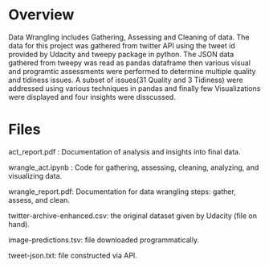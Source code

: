 # Overview 
Data Wrangling includes Gathering, Assessing and Cleaning of data. The data for this project was gathered from twitter API using the tweet id provided by Udacity and tweepy package in python. The JSON data gathered from tweepy was read as pandas dataframe then various visual and programtic assessments were performed to determine multiple quality and tidiness issues. A subset of issues(31 Quality and 3 Tidiness) were addressed using various techniques in pandas and finally few  Visualizations were displayed and four insights were disscussed.
# Files 
act_report.pdf : Documentation of analysis and insights into final data.

wrangle_act.ipynb : Code for gathering, assessing, cleaning, analyzing, and visualizing data.

wrangle_report.pdf: Documentation for data wrangling steps: gather, assess, and clean.

twitter-archive-enhanced.csv: the original dataset given by Udacity (file on hand).

image-predictions.tsv: file downloaded programmatically.

tweet-json.txt: file constructed via API.
